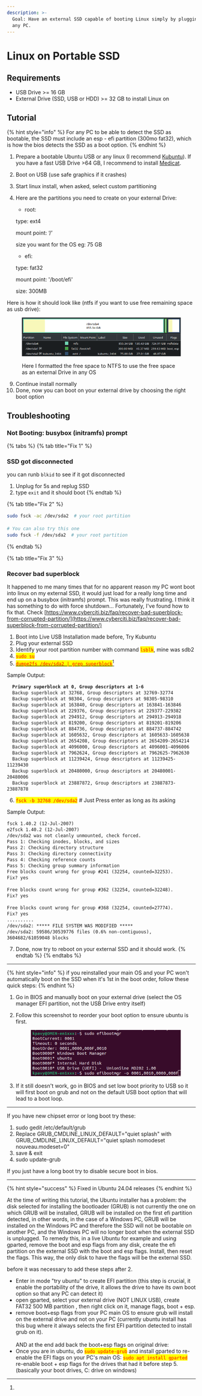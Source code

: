 ```yaml
---
description: >-
  Goal: Have an external SSD capable of booting Linux simply by plugging it into
  any PC.
---
```


# Linux on Portable SSD

## Requirements

* USB Drive >= 16 GB
* External Drive (SSD, USB or HDD) >= 32 GB to install Linux on

## Tutorial

{% hint style="info" %}
For any PC to be able to detect the SSD as bootable, the SSD must include an esp - efi partition (300mo fat32), which is how the bios detects the SSD as a boot option.
{% endhint %}

1. Prepare a bootable Ubuntu USB or any linux (I recommend [Kubuntu](https://kubuntu.org/getkubuntu/)). If you have a fast USB Drive >64 GB, I recommend to install [Medicat](../../awesome-tools/medicat.md).
2. Boot on USB (use safe graphics if it crashes)
3. Start linux install, when asked, select custom partitioning
4.  Here are the partitions you need to create on your external Drive:

    * root:

    &#x20;     type: ext4

    &#x20;     mount point: ‘/’

    &#x20;     size you want for the OS eg: 75 GB

    * efi:

    &#x20;     type: fat32

    &#x20;     mount point: '/boot/efi'

    &#x20;     size: 300MB

Here is how it should look like (ntfs if you want to use free remaining space as usb drive):

<figure><img src="../../.gitbook/assets/image.png" alt=""><figcaption><p>Here I formatted the free space to NTFS to use the free space as an external Drive in any OS</p></figcaption></figure>

9. Continue install normally
10. &#x20;Done, now you can boot on your external drive by choosing the right boot option

## Troubleshooting

### Not Booting:  busybox (initramfs) prompt

{% tabs %}
{% tab title="Fix 1" %}
### SSD got disconnected

you can runb `blkid` to see if it got disconnected

1. Unplug for 5s and replug SSD
2. type `exit` and it should boot
{% endtab %}

{% tab title="Fix 2" %}
```bash
sudo fsck -ac /dev/sda2  # your root partition

# You can also try this one
sudo fsck -f /dev/sda2  # your root partition 
```
{% endtab %}

{% tab title="Fix 3" %}
### Recover bad superblock

It happened to me many times that for no apparent reason my PC wont boot into linux on my external SSD, it would just load for a really long time and end up on a busybox (initramfs) prompt. This was really frustrating. I think it has something to do with force shutdown... Fortunately, I've found how to fix that. Check [https://www.cyberciti.biz/faq/recover-bad-superblock-from-corrupted-partition/](https://www.cyberciti.biz/faq/recover-bad-superblock-from-corrupted-partition/)



1. Boot into Live USB Installation made before, Try Kubuntu
2. Plug your external SSD
3. Identify your root partition number with command <mark style="color:red;">`lsblk`</mark>, mine was sdb2
4. <mark style="color:red;">`sudo su`</mark>
5. [<mark style="color:red;">`dumpe2fs /dev/sda2 | grep superblock`</mark>](#user-content-fn-1)[^1]

Sample Output:

<pre><code><strong>  Primary superblock at 0, Group descriptors at 1-6
</strong>  Backup superblock at 32768, Group descriptors at 32769-32774
  Backup superblock at 98304, Group descriptors at 98305-98310
  Backup superblock at 163840, Group descriptors at 163841-163846
  Backup superblock at 229376, Group descriptors at 229377-229382
  Backup superblock at 294912, Group descriptors at 294913-294918
  Backup superblock at 819200, Group descriptors at 819201-819206
  Backup superblock at 884736, Group descriptors at 884737-884742
  Backup superblock at 1605632, Group descriptors at 1605633-1605638
  Backup superblock at 2654208, Group descriptors at 2654209-2654214
  Backup superblock at 4096000, Group descriptors at 4096001-4096006
  Backup superblock at 7962624, Group descriptors at 7962625-7962630
  Backup superblock at 11239424, Group descriptors at 11239425-11239430
  Backup superblock at 20480000, Group descriptors at 20480001-20480006
  Backup superblock at 23887872, Group descriptors at 23887873-23887878
</code></pre>

6. <mark style="color:red;">`fsck -b 32768 /dev/sda2`</mark> # Just Press enter as long as its asking

Sample Output:

```
fsck 1.40.2 (12-Jul-2007)
e2fsck 1.40.2 (12-Jul-2007)
/dev/sda2 was not cleanly unmounted, check forced.
Pass 1: Checking inodes, blocks, and sizes
Pass 2: Checking directory structure
Pass 3: Checking directory connectivity
Pass 4: Checking reference counts
Pass 5: Checking group summary information
Free blocks count wrong for group #241 (32254, counted=32253).
Fix? yes

Free blocks count wrong for group #362 (32254, counted=32248).
Fix? yes

Free blocks count wrong for group #368 (32254, counted=27774).
Fix? yes
..........
/dev/sda2: ***** FILE SYSTEM WAS MODIFIED *****
/dev/sda2: 59586/30539776 files (0.6% non-contiguous), 3604682/61059048 blocks
```

7. Done, now try to reboot on your external SSD and it should work.
{% endtab %}
{% endtabs %}

***

{% hint style="info" %}
if you reinstalled your main OS and your PC won't automatically boot on the SSD when it's 1st in the boot order, follow these quick steps:
{% endhint %}

1. Go in BIOS and manually boot on your external drive (select the OS manager EFI partition, not the USB Drive entry itself)
2.  Follow this screenshot to reorder your boot option to ensure ubuntu is first.

    <figure><img src="../../.gitbook/assets/image (1) (1) (1).png" alt=""><figcaption></figcaption></figure>
3. If it still doesn't work, go in BIOS and set low boot priority to USB so it will first boot on grub and not on the default USB boot option that will lead to a boot loop.

***

If you have new chipset error or long boot try these:

1. sudo gedit /etc/default/grub
2. Replace GRUB\_CMDLINE\_LINUX\_DEFAULT="quiet splash" with GRUB\_CMDLINE\_LINUX\_DEFAULT="quiet splash nomodeset nouveau.modeset=0"
3. save & exit
4. sudo update-grub

If you just have a long boot try to disable secure boot in bios.

***

{% hint style="success" %}
Fixed in Ubuntu 24.04 releases
{% endhint %}

At the time of writing this tutorial, the Ubuntu installer has a problem: the disk selected for installing the bootloader (GRUB) is not currently the one on which GRUB will be installed, GRUB will be installed on the first efi partition detected, in other words, in the case of a Windows PC, GRUB will be installed on the Windows PC and therefore the SSD will not be bootable on another PC, and the Windows PC will no longer boot when the external SSD is unplugged. To remedy this, in a live Ubuntu for example and using gparted, remove the boot and esp flags from any disk, create the efi partition on the external SSD with the boot and esp flags. Install, then reset the flags. This way, the only disk to have the flags will be the external SSD.

before it was necessary to add these steps after 2.

* Enter in mode "try ubuntu" to create EFI partition (this step is crucial, it enable the portability of the drive, it allows the drive to have its own boot option so that any PC can detect it)
* open gparted, select your external drive (NOT LINUX USB), create FAT32 500 MB partition , then right click on it, manage flags, boot + esp.
* remove boot+esp flags from your PC main OS to ensure grub will install on the external drive and not on your PC (currently ubuntu install has this bug where it always selects the first EFI partition detected to install grub on it).\
  \
  AND at the end add back the boot+esp flags on original drive:
* Once you are in ubuntu, do <mark style="color:red;">`sudo update-grub`</mark> and install gparted to re-enable the EFI flags on your PC's main OS: <mark style="color:red;">`sudo apt install gparted`</mark> re-enable boot + esp flags for the drives that had it before step 5. (basically your boot drives, C: drive on windows)

[^1]: 
